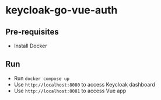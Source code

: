 # keycloak-go-vue-auth

## Pre-requisites
- Install Docker

## Run 
- Run `docker compose up`
- Use `http://localhost:8080` to access Keycloak dashboard
- Use `http://localhost:8081` to access Vue app

